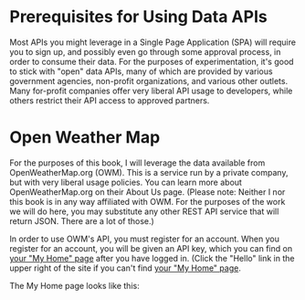 # Prerequisites for Using Data APIs
Most APIs you might leverage in a Single Page Application (SPA) will require you to sign up, and possibly even go through some approval process, in order to consume their data. For the purposes of experimentation, it's good to stick with "open" data APIs, many of which are provided by various government agencies, non-profit organizations, and various other outlets. Many for-profit companies offer very liberal API usage to developers, while others restrict their API access to approved partners. 

# Open Weather Map
For the purposes of this book, I will leverage the data available from OpenWeatherMap.org (OWM). This is a service run by a private company, but with very liberal usage policies. You can learn more about OpenWeatherMap.org on their About Us page. (Please note: Neither I nor this book is in any way affiliated with OWM. For the purposes of the work we will do here, you may substitute any other REST API service that will return JSON. There are a lot of those.)

In order to use OWM's API, you must register for an account. When you register for an account, you will be given an API key, which you can find on [your "My Home" page](http://home.openweathermap.org/) after you have logged in. (Click the "Hello" link in the upper right of the site if you can't find [your "My Home" page](http://home.openweathermap.org/).

The My Home page looks like this:

